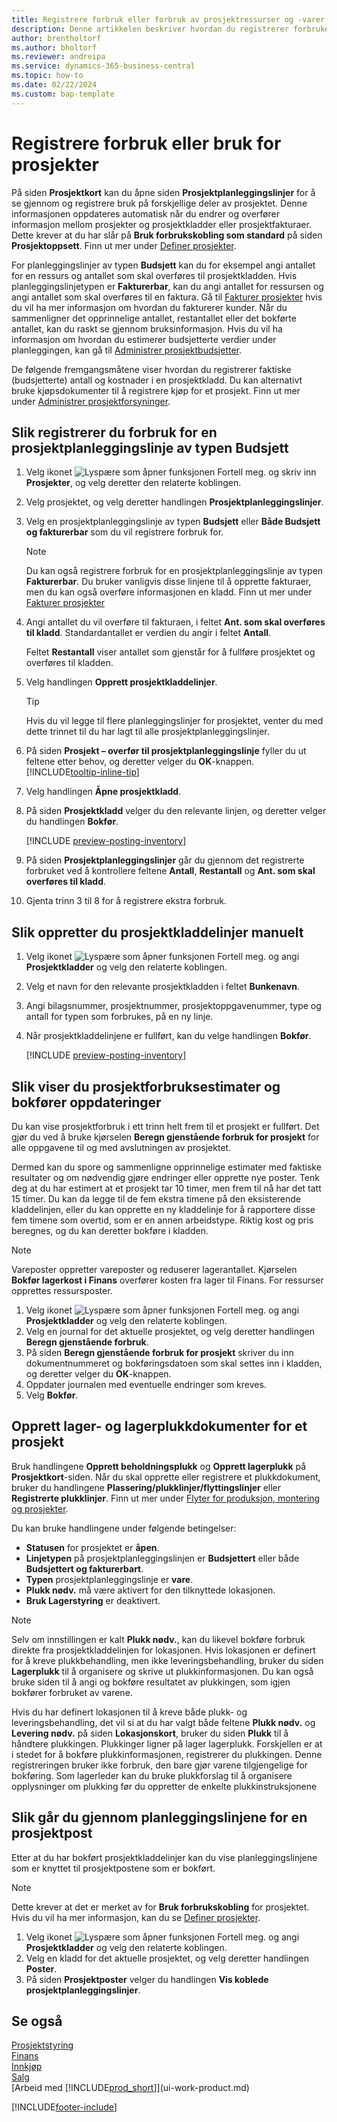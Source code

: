 ```yaml
---
title: Registrere forbruk eller forbruk av prosjektressurser og -varer
description: Denne artikkelen beskriver hvordan du registrerer forbruket av varer eller ressurser på prosjekter i prosjektstyring.
author: brentholtorf
ms.author: bholtorf
ms.reviewer: andreipa
ms.service: dynamics-365-business-central
ms.topic: how-to
ms.date: 02/22/2024
ms.custom: bap-template
---
```

# Registrere forbruk eller bruk for prosjekter

På siden **Prosjektkort** kan du åpne siden **Prosjektplanleggingslinjer** for å se gjennom og registrere bruk på forskjellige deler av prosjektet. Denne informasjonen oppdateres automatisk når du endrer og overfører informasjon mellom prosjekter og prosjektkladder eller prosjektfakturaer. Dette krever at du har slår på **Bruk forbrukskobling som standard** på siden **Prosjektoppsett**. Finn ut mer under [Definer prosjekter](projects-how-setup-jobs.md).  

For planleggingslinjer av typen **Budsjett** kan du for eksempel angi antallet for en ressurs og antallet som skal overføres til prosjektkladden. Hvis planleggingslinjetypen er **Fakturerbar**, kan du angi antallet for ressursen og angi antallet som skal overføres til en faktura. Gå til [Fakturer prosjekter](projects-how-invoice-jobs.md) hvis du vil ha mer informasjon om hvordan du fakturerer kunder. Når du sammenligner det opprinnelige antallet, restantallet eller det bokførte antallet, kan du raskt se gjennom bruksinformasjon. Hvis du vil ha informasjon om hvordan du estimerer budsjetterte verdier under planleggingen, kan gå til [Administrer prosjektbudsjetter](projects-how-manage-budgets.md).  

De følgende fremgangsmåtene viser hvordan du registrerer faktiske (budsjetterte) antall og kostnader i en prosjektkladd. Du kan alternativt bruke kjøpsdokumenter til å registrere kjøp for et prosjekt. Finn ut mer under [Administrer prosjektforsyninger](projects-how-manage-project-supplies.md).

## Slik registrerer du forbruk for en prosjektplanleggingslinje av typen Budsjett

1. Velg ikonet ![Lyspære som åpner funksjonen Fortell meg.](media/ui-search/search_small.png "Fortell hva du vil gjøre") og skriv inn **Prosjekter**, og velg deretter den relaterte koblingen.  
2. Velg prosjektet, og velg deretter handlingen **Prosjektplanleggingslinjer**. 
3. Velg en prosjektplanleggingslinje av typen **Budsjett** eller **Både Budsjett og fakturerbar** som du vil registrere forbruk for.   

    > [!NOTE]
    > Du kan også registrere forbruk for en prosjektplanleggingslinje av typen **Fakturerbar**. Du bruker vanligvis disse linjene til å opprette fakturaer, men du kan også overføre informasjonen en kladd. Finn ut mer under [Fakturer prosjekter](projects-how-invoice-jobs.md) 

4. Angi antallet du vil overføre til fakturaen, i feltet **Ant. som skal overføres til kladd**. Standardantallet er verdien du angir i feltet **Antall**.

    Feltet **Restantall** viser antallet som gjenstår for å fullføre prosjektet og overføres til kladden.
5. Velg handlingen **Opprett prosjektkladdelinjer**.

    > [!TIP]
    > Hvis du vil legge til flere planleggingslinjer for prosjektet, venter du med dette trinnet til du har lagt til alle prosjektplanleggingslinjer.
6. På siden **Prosjekt – overfør til prosjektplanleggingslinje** fyller du ut feltene etter behov, og deretter velger du **OK**-knappen. [!INCLUDE[tooltip-inline-tip](includes/tooltip-inline-tip_md.md)]
7. Velg handlingen **Åpne prosjektkladd**.  
8. På siden **Prosjektkladd** velger du den relevante linjen, og deretter velger du handlingen **Bokfør**.

    [!INCLUDE [preview-posting-inventory](includes/preview-posting-inventory.md)]

9. På siden **Prosjektplanleggingslinjer** går du gjennom det registrerte forbruket ved å kontrollere feltene **Antall**, **Restantall** og **Ant. som skal overføres til kladd**.  
10. Gjenta trinn 3 til 8 for å registrere ekstra forbruk.  

## Slik oppretter du prosjektkladdelinjer manuelt

1. Velg ikonet ![Lyspære som åpner funksjonen Fortell meg.](media/ui-search/search_small.png "Fortell hva du vil gjøre") og angi **Prosjektkladder** og velg den relaterte koblingen.  
2. Velg et navn for den relevante prosjektkladden i feltet **Bunkenavn**.  
3. Angi bilagsnummer, prosjektnummer, prosjektoppgavenummer, type og antall for typen som forbrukes, på en ny linje.  
4. Når prosjektkladdelinjene er fullført, kan du velge handlingen **Bokfør**.  

    [!INCLUDE [preview-posting-inventory](includes/preview-posting-inventory.md)]

## Slik viser du prosjektforbruksestimater og bokfører oppdateringer

Du kan vise prosjektforbruk i ett trinn helt frem til et prosjekt er fullført. Det gjør du ved å bruke kjørselen **Beregn gjenstående forbruk for prosjekt** for alle oppgavene til og med avslutningen av prosjektet.  

Dermed kan du spore og sammenligne opprinnelige estimater med faktiske resultater og om nødvendig gjøre endringer eller opprette nye poster. Tenk deg at du har estimert at et prosjekt tar 10 timer, men frem til nå har det tatt 15 timer. Du kan da legge til de fem ekstra timene på den eksisterende kladdelinjen, eller du kan opprette en ny kladdelinje for å rapportere disse fem timene som overtid, som er en annen arbeidstype. Riktig kost og pris beregnes, og du kan deretter bokføre i kladden.  

> [!NOTE]  
> Vareposter oppretter vareposter og reduserer lagerantallet. Kjørselen **Bokfør lagerkost i Finans** overfører kosten fra lager til Finans. For ressurser opprettes ressursposter.  

1. Velg ikonet ![Lyspære som åpner funksjonen Fortell meg.](media/ui-search/search_small.png "Fortell hva du vil gjøre") og angi **Prosjektkladder** og velg den relaterte koblingen.  
2. Velg en journal for det aktuelle prosjektet, og velg deretter handlingen **Beregn gjenstående forbruk**.  
3. På siden **Beregn gjenstående forbruk for prosjekt** skriver du inn dokumentnummeret og bokføringsdatoen som skal settes inn i kladden, og deretter velger du **OK**-knappen.  
4. Oppdater journalen med eventuelle endringer som kreves.  
5. Velg **Bokfør**.

## Opprett lager- og lagerplukkdokumenter for et prosjekt

Bruk handlingene **Opprett beholdningsplukk** og **Opprett lagerplukk** på **Prosjektkort**-siden. Når du skal opprette eller registrere et plukkdokument, bruker du handlingene **Plassering/plukklinjer/flyttingslinjer** eller **Registrerte plukklinjer**. Finn ut mer under [Flyter for produksjon, montering og prosjekter](design-details-internal-warehouse-flows.md).

Du kan bruke handlingene under følgende betingelser:

* **Statusen** for prosjektet er **åpen**.
* **Linjetypen** på prosjektplanleggingslinjen er **Budsjettert** eller både **Budsjettert og fakturerbart**.
* **Typen** prosjektplanleggingslinje er **vare**.
* **Plukk nødv.** må være aktivert for den tilknyttede lokasjonen.
* **Bruk Lagerstyring** er deaktivert.

> [!NOTE] 
> Selv om innstillingen er kalt **Plukk nødv.**, kan du likevel bokføre forbruk direkte fra prosjektkladdelinjen for lokasjonen. Hvis lokasjonen er definert for å kreve plukkbehandling, men ikke leveringsbehandling, bruker du siden **Lagerplukk** til å organisere og skrive ut plukkinformasjonen. Du kan også bruke siden til å angi og bokføre resultatet av plukkingen, som igjen bokfører forbruket av varene. 
> 
> Hvis du har definert lokasjonen til å kreve både plukk- og leveringsbehandling, det vil si at du har valgt både feltene **Plukk nødv.** og **Levering nødv.** på siden **Lokasjonskort**, bruker du siden **Plukk** til å håndtere plukkingen. Plukkinger ligner på lager lagerplukk. Forskjellen er at i stedet for å bokføre plukkinformasjonen, registrerer du plukkingen. Denne registreringen bruker ikke forbruk, den bare gjør varene tilgjengelige for bokføring. Som lagerleder kan du bruke plukkforslag til å organisere opplysninger om plukking før du oppretter de enkelte plukkinstruksjonene

## Slik går du gjennom planleggingslinjene for en prosjektpost

Etter at du har bokført prosjektkladdelinjer kan du vise planleggingslinjene som er knyttet til prosjektpostene som er bokført.

> [!NOTE]  
> Dette krever at det er merket av for **Bruk forbrukskobling** for prosjektet. Hvis du vil ha mer informasjon, kan du se [Definer prosjekter](projects-how-setup-jobs.md).  

1. Velg ikonet ![Lyspære som åpner funksjonen Fortell meg.](media/ui-search/search_small.png "Fortell hva du vil gjøre") og angi **Prosjektkladder** og velg den relaterte koblingen.  
2. Velg en kladd for det aktuelle prosjektet, og velg deretter handlingen **Poster**.  
3. På siden **Prosjektposter** velger du handlingen **Vis koblede prosjektplanleggingslinjer**.

## Se også

[Prosjektstyring](projects-manage-projects.md)  
[Finans](finance.md)  
[Innkjøp](purchasing-manage-purchasing.md)  
[Salg](sales-manage-sales.md)  
[Arbeid med [!INCLUDE[prod_short](includes/prod_short.md)]](ui-work-product.md)  

[!INCLUDE[footer-include](includes/footer-banner.md)]
